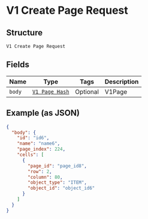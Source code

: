 
# V1 Create Page Request

## Structure

`V1 Create Page Request`

## Fields

| Name | Type | Tags | Description |
|  --- | --- | --- | --- |
| `body` | [`V1 Page Hash`](/doc/models/v1-page.md) | Optional | V1Page |

## Example (as JSON)

```json
{
  "body": {
    "id": "id6",
    "name": "name6",
    "page_index": 224,
    "cells": [
      {
        "page_id": "page_id8",
        "row": 2,
        "column": 80,
        "object_type": "ITEM",
        "object_id": "object_id6"
      }
    ]
  }
}
```

